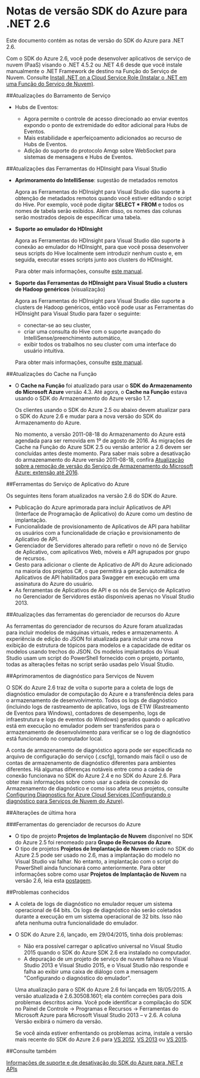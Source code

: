 <properties 
   pageTitle="Notas de versão SDK do Azure para .NET 2.6" 
   description="Notas de versão SDK do Azure para .NET 2.6" 
   services="app-service/web" 
   documentationCenter=".net" 
   authors="Juliako" 
   manager="dwrede" 
   editor=""/>

<tags
   ms.service="app-service"
   ms.devlang="multiple"
   ms.topic="article"
   ms.tgt_pltfrm="na"
   ms.workload="integration" 
   ms.date="12/01/2015"
   ms.author="juliako"/>


# Notas de versão SDK do Azure para .NET 2.6

Este documento contém as notas de versão do SDK do Azure para .NET 2.6.

Com o SDK do Azure 2.6, você pode desenvolver aplicativos de serviço de nuvem (PaaS) visando o .NET 4.5.2 ou .NET 4.6 desde que você instale manualmente o .NET Framework de destino na Função do Serviço de Nuvem. Consulte [Install .NET on a Cloud Service Role (Instalar o .NET em uma Função do Serviço de Nuvem)](http://go.microsoft.com/fwlink/?LinkID=309796).


##Atualizações do Barramento de Serviço

- Hubs de Eventos: 

	- Agora permite o controle de acesso direcionado ao enviar eventos expondo o ponto de extremidade do editor adicional para Hubs de Eventos.
	- Mais estabilidade e aperfeiçoamento adicionados ao recurso de Hubs de Eventos.
	- Adição do suporte do protocolo Amqp sobre WebSocket para sistemas de mensagens e Hubs de Eventos.

##Atualizações das Ferramentas do HDInsight para Visual Studio

- **Aprimoramento do IntelliSense**: sugestão de metadados remotos

	Agora as Ferramentas do HDInsight para Visual Studio dão suporte à obtenção de metadados remotos quando você estiver editando o script do Hive. Por exemplo, você pode digitar **SELECT * FROM** e todos os nomes de tabela serão exibidos. Além disso, os nomes das colunas serão mostrados depois de especificar uma tabela.

- **Suporte ao emulador do HDInsight**

	Agora as Ferramentas do HDInsight para Visual Studio dão suporte à conexão ao emulador do HDInsight, para que você possa desenvolver seus scripts do Hive localmente sem introduzir nenhum custo e, em seguida, executar esses scripts junto aos clusters do HDInsight.

	Para obter mais informações, consulte [este manual](http://go.microsoft.com/fwlink/?LinkID=529540&clcid=0x409).

- **Suporte das Ferramentas do HDInsight para Visual Studio a clusters de Hadoop genéricos** (visualização)

	Agora as Ferramentas do HDInsight para Visual Studio dão suporte a clusters de Hadoop genéricos, então você pode usar as Ferramentas do HDInsight para Visual Studio para fazer o seguinte:

	- conectar-se ao seu cluster, 
	- criar uma consulta do Hive com o suporte avançado do IntelliSense/preenchimento automático, 
	- exibir todos os trabalhos no seu cluster com uma interface do usuário intuitiva. 

	Para obter mais informações, consulte [este manual](http://go.microsoft.com/fwlink/?LinkID=529540&clcid=0x409).

##Atualizações do Cache na Função

- O **Cache na Função** foi atualizado para usar o **SDK do Armazenamento do Microsoft Azure** versão 4.3. Até agora, o **Cache na Função** estava usando o SDK do Armazenamento do Azure versão 1.7.

	Os clientes usando o SDK do Azure 2.5 ou abaixo devem atualizar para o SDK do Azure 2.6 e mudar para a nova versão do SDK do Armazenamento do Azure.

	No momento, a versão 2011-08-18 do Armazenamento do Azure está agendada para ser removida em 1º de agosto de 2016. As migrações de Cache na Função do Azure SDK 2.5 ou versão anterior a 2.6 devem ser concluídas antes deste momento. Para saber mais sobre a desativação do armazenamento do Azure versão 2011-08-18, confira [Atualização sobre a remoção de versão do Serviço de Armazenamento do Microsoft Azure: extensão até 2016](http://blogs.msdn.com/b/windowsazurestorage/archive/2015/10/19/microsoft-azure-storage-service-version-removal-update-extension-to-2016.aspx).

##Ferramentas do Serviço de Aplicativo do Azure

Os seguintes itens foram atualizados na versão 2.6 do SDK do Azure.

- Publicação do Azure aprimorada para incluir Aplicativos de API (Interface de Programação de Aplicativo) do Azure como um destino de implantação.
- Funcionalidade de provisionamento de Aplicativos de API para habilitar os usuários com a funcionalidade de criação e provisionamento de Aplicativo de API.
- Gerenciador de Servidores alterado para refletir o novo nó de Serviço de Aplicativo, com aplicativos Web, móveis e API agrupados por grupo de recursos.
- Gesto para adicionar o cliente de Aplicativo de API do Azure adicionado na maioria dos projetos C#, o que permitirá a geração automática de Aplicativos de API habilitados para Swagger em execução em uma assinatura do Azure do usuário.
- As ferramentas de Aplicativos de API e os nós de Serviço de Aplicativo no Gerenciador de Servidores estão disponíveis apenas no Visual Studio 2013. 

##Atualizações das ferramentas do gerenciador de recursos do Azure

As ferramentas do gerenciador de recursos do Azure foram atualizadas para incluir modelos de máquinas virtuais, redes e armazenamento. A experiência de edição do JSON foi atualizada para incluir uma nova exibição de estrutura de tópicos para modelos e a capacidade de editar os modelos usando trechos do JSON. Os modelos implantados do Visual Studio usam um script do PowerShell fornecido com o projeto, portanto, todas as alterações feitas no script serão usadas pelo Visual Studio.

##Aprimoramentos de diagnóstico para Serviços de Nuvem

O SDK do Azure 2.6 traz de volta o suporte para a coleta de logs de diagnóstico emulador de computação do Azure e a transferência deles para o armazenamento de desenvolvimento. Todos os logs de diagnóstico (incluindo logs de rastreamento de aplicativo, logs de ETW (Rastreamento de Eventos para Windows), contadores de desempenho, logs de infraestrutura e logs de eventos do Windows) gerados quando o aplicativo está em execução no emulador podem ser transferidos para o armazenamento de desenvolvimento para verificar se o log de diagnóstico está funcionando no computador local.

A conta de armazenamento de diagnóstico agora pode ser especificada no arquivo de configuração do serviço (.cscfg), tornando mais fácil o uso de contas de armazenamento de diagnóstico diferentes para ambientes diferentes. Há algumas diferenças notáveis entre como a cadeia de conexão funcionava no SDK do Azure 2.4 e no SDK do Azure 2.6. Para obter mais informações sobre como usar a cadeia de conexão do Armazenamento de diagnóstico e como isso afeta seus projetos, consulte [Configuring Diagnostics for Azure Cloud Services (Configurando o diagnóstico para Serviços de Nuvem do Azure)](http://go.microsoft.com/fwlink/?LinkID=532784).

##Alterações de última hora

###Ferramentas do gerenciador de recursos do Azure 

- O tipo de projeto **Projetos de Implantação de Nuvem** disponível no SDK do Azure 2.5 foi renomeado para **Grupo de Recursos do Azure**.
- O tipo de projetos **Projetos de Implantação de Nuvem** criado no SDK do Azure 2.5 pode ser usado no 2.6, mas a implantação do modelo no Visual Studio vai falhar. No entanto, a implantação com o script do PowerShell ainda funcionará como anteriormente. Para obter informações sobre como usar **Projetos de Implantação de Nuvem** na versão 2.6, leia esta [postagem](http://go.microsoft.com/fwlink/?LinkID=534086).
 
##Problemas conhecidos

- A coleta de logs de diagnóstico no emulador requer um sistema operacional de 64 bits. Os logs de diagnóstico não serão coletados durante a execução em um sistema operacional de 32 bits. Isso não afeta nenhuma outra funcionalidade do emulador. 

- O SDK do Azure 2.6, lançado, em 29/04/2015, tinha dois problemas:

	- Não era possível carregar o aplicativo universal no Visual Studio 2015 quando o SDK do Azure SDK 2.6 era instalado no computador.
	- A depuração de um projeto de serviço de nuvem falhava no Visual Studio 2013 e Visual Studio 2015, e o Visual Studio não responde e falha ao exibir uma caixa de diálogo com a mensagem "Configurando o diagnóstico do emulador".
	
	Uma atualização para o SDK do Azure 2.6 foi lançada em 18/05/2015. A versão atualizada é 2.6.30508.1601; ela contém correções para dois problemas descritos acima. Você pode identificar a compilação do SDK no Painel de Controle -> Programas e Recursos -> Ferramentas do Microsoft Azure para Microsoft Visual Studio 2013 – v 2.6. A coluna Versão exibirá o número da versão.

	Se você ainda estiver enfrentando os problemas acima, instale a versão mais recente do SDK do Azure 2.6 para [VS 2012](http://go.microsoft.com/fwlink/p/?linkid=323511&clcid=0x409), [VS 2013](http://go.microsoft.com/fwlink/p/?linkid=323510&clcid=0x409) ou [VS 2015](http://go.microsoft.com/fwlink/?linkid=518003&clcid=0x409).
 
##Consulte também

[Informações de suporte e de desativação do SDK do Azure para .NET e APIs](https://msdn.microsoft.com/library/azure/dn479282.aspx/)

<!---HONumber=AcomDC_1203_2015-->